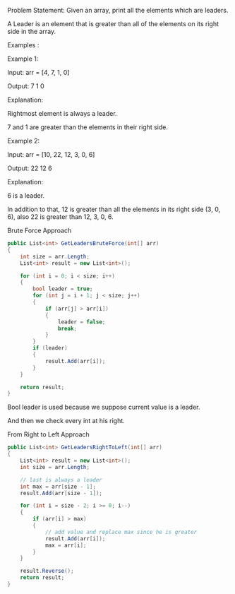 Problem Statement: Given an array, print all the elements which are leaders.

A Leader is an element that is greater than all of the elements on its right side in the array.


Examples :


Example 1:

Input: arr = [4, 7, 1, 0]

Output: 7 1 0

Explanation:

Rightmost element is always a leader.

7 and 1 are greater than the elements in their right side.


Example 2:

Input: arr = [10, 22, 12, 3, 0, 6]

Output: 22 12 6

Explanation:

6 is a leader.

In addition to that, 12 is greater than all the elements in its right side (3, 0, 6), also 22 is greater than 12, 3, 0, 6.



Brute Force Approach


```cs
public List<int> GetLeadersBruteForce(int[] arr)
{
	int size = arr.Length;
	List<int> result = new List<int>();

	for (int i = 0; i < size; i++)
	{
		bool leader = true;
		for (int j = i + 1; j < size; j++)
		{
			if (arr[j] > arr[i])
			{
				leader = false;
				break;
			}
		}
		if (leader)
		{
			result.Add(arr[i]);
		}
	}

	return result;
}
```



Bool leader is used because we suppose current value is a leader.

And then we check every int at his right.



From Right to Left Approach


```cs
public List<int> GetLeadersRightToLeft(int[] arr)
{
	List<int> result = new List<int>();
	int size = arr.Length;

	// last is always a leader
	int max = arr[size - 1];
	result.Add(arr[size - 1]);

	for (int i = size - 2; i >= 0; i--)
	{
		if (arr[i] > max)
		{
			// add value and replace max since he is greater
			result.Add(arr[i]);
			max = arr[i];
		}
	}

	result.Reverse();
	return result;
}
```
